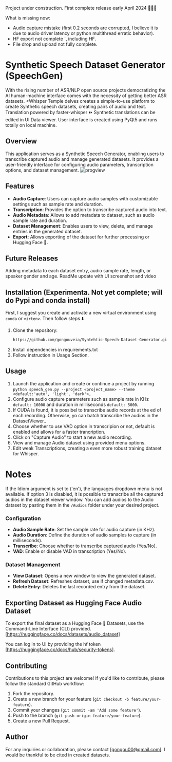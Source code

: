 Project under construction. First complete release early April 2024 🚧👷‍♂️

What is missing now:
- Audio capture mistake (first 0.2 seconds are corrupted, I believe it is due to audio driver latency or python multithread erratic behavior).
- HF export not complete ´, including HF.
- File drop and upload not fully complete.
# Synthetic Speech Dataset Generator (SpeechGen)

With the rising number of ASR/NLP open source projects democratizing the AI human-machine interface comes with the necessity of getting better ASR datasets. <Whisper Temple delves creates a simple-to-use platform to create Synthetic speech datasets, creating pairs of audio and text. Translation powered by faster-whisper ⏩ Synthetic translations can be edited in UI Data viewer. 
User interface is created using PyQt5 and runs totally on local machine.


## Overview
This application serves as a Synthetic Speech Generator, enabling users to transcribe captured audio and manage generated datasets. It provides a user-friendly interface for configuring audio parameters, transcription options, and dataset management.
![progview](https://github.com/gongouveia/Synthetic-Speech-Dataset-Generator-Powered-by-Whisper-Train-Whisper/assets/68733294/eeda9460-029b-4a9a-bfa7-176086313f11)

## Features
- **Audio Capture**: Users can capture audio samples with customizable settings such as sample rate and duration.
- **Transcription**: Provides the option to transcribe captured audio into text.
- **Audio Metadata**: Allows to add metadata to dataset, such as audio sample rate and duration.
- **Dataset Management**: Enables users to view, delete, and manage entries in the generated dataset.
- **Export**: Allows exporting of the dataset for further processing or Hugging Face :hugs:.

## Future Releases
Adding metadata to each dataset entry, audio sample rate, length, or speaker gender and age.
ReadMe update with UI screenshot and video

## Installation  (Experimenta. Not yet complete; will do Pypi and conda install)
First, I suggest you create and activate a new virtual environment using `conda` or `virtenv`. Then follow steps ⬇️
1. Clone the repository:
    ```bash
    https://github.com/gongouveia/Syntehtic-Speech-Dataset-Generator.git
    ```
2. Install dependencies in requirements.txt
3. Follow instruction in Usage Section.

## Usage
1. Launch the application and create or continue a project by running `python speech_gen.py --project <project_name> --theme <default:'auto', 'light', 'dark'>,  `
2. Configure audio capture parameters such as sample rate in KHz `default: 16000` and duration in milliseconds `default: 5000`.
3. If CUDA is found, it is possibel to transcribe audio records at the ed of each recording. Otherwise, yo can batch transcribe the audios in the DatasetViewer..
4. Choose whether to use VAD option in transcripion or not, default is enabled and allows for a faster trancription.
5. Click on "Capture Audio" to start a new audio recording.
6. View and manage Audio dataset using provided menu options.
7. Edit weak Transcriptions, creating a even more robust training dataset for Whisper.
# Notes
If the Idiom argument is set to ('en'), the languages dropdown menu is not available. 
If option 3 is disabled, it is possible to transcribe all the captured audios in the dataset viewer window. You can add audios to the Audio dataset by pasting them in the `/Audios` folder under your desired project.

### Configuration
- **Audio Sample Rate**: Set the sample rate for audio capture (in KHz).
- **Audio Duration**: Define the duration of audio samples to capture (in milliseconds).
- **Transcribe**: Choose whether to transcribe captured audio (Yes/No).
- **VAD**: Enable or disable VAD in transcription (Yes/No).

### Dataset Management
- **View Dataset**: Opens a new window to view the generated dataset.
- **Refresh Dataset**: Refreshes dataset, use if changed metadata.csv.
- **Delete Entry**: Deletes the last recorded entry from the dataset.


## Exporting Dataset as Hugging Face Audio Dataset
To export the final dataset as a Hugging Face 🤗 Datasets, use the Command-Line Interface (CLI) provided.
[https://huggingface.co/docs/datasets/audio_dataset]

You can log in to UI by providing the hf token [https://huggingface.co/docs/hub/security-tokens].


## Contributing
Contributions to this project are welcome! If you'd like to contribute, please follow the standard GitHub workflow:
1. Fork the repository.
2. Create a new branch for your feature (`git checkout -b feature/your-feature`).
3. Commit your changes (`git commit -am 'Add some feature'`).
4. Push to the branch (`git push origin feature/your-feature`).
5. Create a new Pull Request.

## Author

For any inquiries or collaboration, please contact [gongou00@gmail.com].
I would be thankful to be cited in created datasets.
